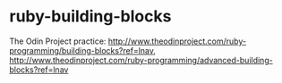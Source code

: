 # ruby-building-blocks
The Odin Project practice: http://www.theodinproject.com/ruby-programming/building-blocks?ref=lnav,
http://www.theodinproject.com/ruby-programming/advanced-building-blocks?ref=lnav